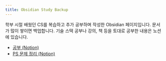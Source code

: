 ```yaml
---
title: Obsidian Study Backup
---
```


학부 시절 배웠던 CS를 복습하고 추가 공부하며 작성한 Obsidian 페이지입니다.
문서가 많이 쌓이면 백업합니다.
기술 스택 공부나 강의, 책 등을 토대로 공부한 내용은 노션에 있습니다. 

- [공부 (Notion)](https://kimgostring.notion.site/9d069951a2d841f29c5cd0e2bef98377?v=0ff15a20a7394a7d97d43cce457254f2&pvs=4)
- [PS 문제 정리 (Notion)](https://kimgostring.notion.site/8edaaae6540c4d78bcdf1a21bc087eea?v=299dd88b921143d39286fab5522c9356&pvs=4)